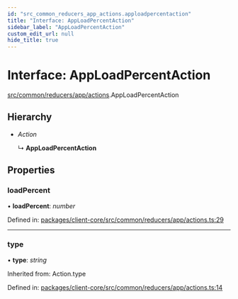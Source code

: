 ```yaml
---
id: "src_common_reducers_app_actions.apploadpercentaction"
title: "Interface: AppLoadPercentAction"
sidebar_label: "AppLoadPercentAction"
custom_edit_url: null
hide_title: true
---
```


# Interface: AppLoadPercentAction

[src/common/reducers/app/actions](../modules/src_common_reducers_app_actions.md).AppLoadPercentAction

## Hierarchy

* *Action*

  ↳ **AppLoadPercentAction**

## Properties

### loadPercent

• **loadPercent**: *number*

Defined in: [packages/client-core/src/common/reducers/app/actions.ts:29](https://github.com/xr3ngine/xr3ngine/blob/65dfcf39a/packages/client-core/src/common/reducers/app/actions.ts#L29)

___

### type

• **type**: *string*

Inherited from: Action.type

Defined in: [packages/client-core/src/common/reducers/app/actions.ts:14](https://github.com/xr3ngine/xr3ngine/blob/65dfcf39a/packages/client-core/src/common/reducers/app/actions.ts#L14)
